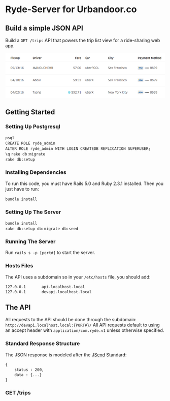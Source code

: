 # Ryde-Server for Urbandoor.co

## Build a simple JSON API

Build a `GET /trips` API that powers the trip list view for a ride-sharing web app.

![Ryde screen shot](resources/ryde.png)

## Getting Started

### Setting Up Postgresql
`psql`  
`CREATE ROLE ryde_admin`  
`ALTER ROLE ryde_admin WITH LOGIN CREATEDB REPLICATION SUPERUSER;`  
`\q`
`rake db:migrate`  
`rake db:setup`  

### Installing Dependencies

To run this code, you must have Rails 5.0 and Ruby 2.3.1 installed. Then you just have to run: 

`bundle install`

### Setting Up The Server

`bundle install`  
`rake db:setup db:migrate db:seed`  

### Running The Server
Run `rails s -p [port#]` to start the server.

### Hosts Files
The API uses a subdomain so in your `/etc/hosts` file, you should add:  

```
127.0.0.1       api.localhost.local
127.0.0.1       devapi.localhost.local
```

## The API

All requests to the API should be done through the subdomain: `http://devapi.localhost.local:{PORT#}/`
All API requests default to using an accept header with `application/com.ryde.v1` unless otherwise specified.

### Standard Response Structure

The JSON response is modeled after the [JSend](https://labs.omniti.com/labs/jsend) Standard: 

```
{
    status : 200,
    data : {...}
}

```

### GET /trips

